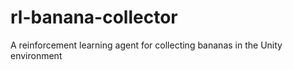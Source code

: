 # rl-banana-collector
A reinforcement learning agent for collecting bananas in the Unity environment
